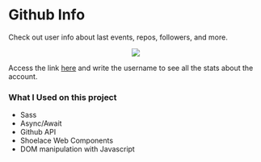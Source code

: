 # Github Info

Check out user info about last events, repos, followers, and more.

<p align="center">
  <img src="./demo.gif">
</p>

Access the link [here](https://lnardon.github.io/GithubInfo/ "Homepage") and write the username to see all the stats about the account.

### What I Used on this project

- Sass
- Async/Await
- Github API
- Shoelace Web Components
- DOM manipulation with Javascript
